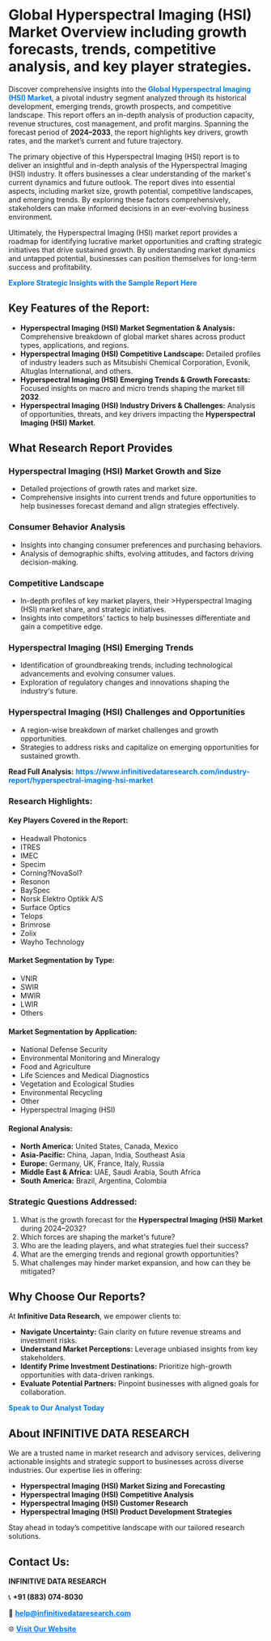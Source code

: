 <h1>Global Hyperspectral Imaging (HSI) Market Overview including growth forecasts, trends, competitive analysis, and key player strategies.</h1>
<p>
Discover comprehensive insights into the 
<a href="https://www.infinitivedataresearch.com/industry-report/hyperspectral-imaging-hsi-market" rel="dofollow" style="color: #007BFF; text-decoration: none;"><strong>Global Hyperspectral Imaging (HSI) Market</strong></a>, a pivotal industry segment analyzed through its historical development, emerging trends, growth prospects, and competitive landscape. This report offers an in-depth analysis of production capacity, revenue structures, cost management, and profit margins. Spanning the forecast period of <strong>2024–2033</strong>, the report highlights key drivers, growth rates, and the market’s current and future trajectory.
</p>
<p>
The primary objective of this Hyperspectral Imaging (HSI) report is to deliver an insightful and in-depth analysis of the Hyperspectral Imaging (HSI) industry. It offers businesses a clear understanding of the market's current dynamics and future outlook. The report dives into essential aspects, including market size, growth potential, competitive landscapes, and emerging trends. By exploring these factors comprehensively, stakeholders can make informed decisions in an ever-evolving business environment.
</p>
<p>
Ultimately, the Hyperspectral Imaging (HSI) market report provides a roadmap for identifying lucrative market opportunities and crafting strategic initiatives that drive sustained growth. By understanding market dynamics and untapped potential, businesses can position themselves for long-term success and profitability.
</p>
<p>
<a href="https://www.infinitivedataresearch.com/request-sample/reportId=104122" style="color: #007BFF; text-decoration: none;"><strong>Explore Strategic Insights with the Sample Report Here</strong></a>
</p>

<h2>Key Features of the Report:</h2>
<ul>
<li><strong>Hyperspectral Imaging (HSI) Market Segmentation & Analysis:</strong> Comprehensive breakdown of global market shares across product types, applications, and regions.</li>
<li><strong>Hyperspectral Imaging (HSI) Competitive Landscape:</strong> Detailed profiles of industry leaders such as Mitsubishi Chemical Corporation, Evonik, Altuglas International, and others.</li>
<li><strong>Hyperspectral Imaging (HSI) Emerging Trends & Growth Forecasts:</strong> Focused insights on macro and micro trends shaping the market till <strong>2032</strong>.</li>
<li><strong>Hyperspectral Imaging (HSI) Industry Drivers & Challenges:</strong> Analysis of opportunities, threats, and key drivers impacting the <strong>Hyperspectral Imaging (HSI) Market</strong>.</li>
</ul>

<h2>What Research Report Provides</h2>
<h3>Hyperspectral Imaging (HSI) Market Growth and Size</h3>
<ul>
<li>Detailed projections of growth rates and market size.</li>
<li>Comprehensive insights into current trends and future opportunities to help businesses forecast demand and align strategies effectively.</li>
</ul>

<h3>Consumer Behavior Analysis</h3>
<ul>
<li>Insights into changing consumer preferences and purchasing behaviors.</li>
<li>Analysis of demographic shifts, evolving attitudes, and factors driving decision-making.</li>
</ul>

<h3>Competitive Landscape</h3>
<ul>
<li>In-depth profiles of key market players, their >Hyperspectral Imaging (HSI) market share, and strategic initiatives.</li>
<li>Insights into competitors' tactics to help businesses differentiate and gain a competitive edge.</li>
</ul>

<h3>Hyperspectral Imaging (HSI) Emerging Trends</h3>
<ul>
<li>Identification of groundbreaking trends, including technological advancements and evolving consumer values.</li>
<li>Exploration of regulatory changes and innovations shaping the industry's future.</li>
</ul>

<h3>Hyperspectral Imaging (HSI) Challenges and Opportunities</h3>
<ul>
<li>A region-wise breakdown of market challenges and growth opportunities.</li>
<li>Strategies to address risks and capitalize on emerging opportunities for sustained growth.</li>
</ul>
<p><strong>Read Full Analysis:</strong> <a href="https://www.infinitivedataresearch.com/industry-report/hyperspectral-imaging-hsi-market" rel="dofollow" style="color: #007BFF; text-decoration: none;"><strong>https://www.infinitivedataresearch.com/industry-report/hyperspectral-imaging-hsi-market</strong></a></p>
<h3>Research Highlights:</h3>
<h4>Key Players Covered in the Report:</h4>
<ul><li>Headwall Photonics</li><li>ITRES</li><li>IMEC</li><li>Specim</li><li>Corning?NovaSol?</li><li>Resonon</li><li>BaySpec</li><li>Norsk Elektro Optikk A/S</li><li>Surface Optics</li><li>Telops</li><li>Brimrose</li><li>Zolix</li><li>Wayho Technology</li></ul>
<h4>Market Segmentation by Type:</h4>
<ul><li>VNIR</li><li>SWIR</li><li>MWIR</li><li>LWIR</li><li>Others</li></ul>
<h4>Market Segmentation by Application:</h4>
<ul><li>National Defense Security</li><li>Environmental Monitoring and Mineralogy</li><li>Food and Agriculture</li><li>Life Sciences and Medical Diagnostics</li><li>Vegetation and Ecological Studies</li><li>Environmental Recycling</li><li>Other</li><li>Hyperspectral Imaging (HSI)</li></ul>

<h4>Regional Analysis:</h4>
<ul>
<li><strong>North America:</strong> United States, Canada, Mexico</li>
<li><strong>Asia-Pacific:</strong> China, Japan, India, Southeast Asia</li>
<li><strong>Europe:</strong> Germany, UK, France, Italy, Russia</li>
<li><strong>Middle East & Africa:</strong> UAE, Saudi Arabia, South Africa</li>
<li><strong>South America:</strong> Brazil, Argentina, Colombia</li>
</ul>

<h3>Strategic Questions Addressed:</h3>
<ol>
<li>What is the growth forecast for the <strong>Hyperspectral Imaging (HSI) Market</strong> during 2024–2032?</li>
<li>Which forces are shaping the market's future?</li>
<li>Who are the leading players, and what strategies fuel their success?</li>
<li>What are the emerging trends and regional growth opportunities?</li>
<li>What challenges may hinder market expansion, and how can they be mitigated?</li>
</ol>

<h2>Why Choose Our Reports?</h2>
<p>At <strong>Infinitive Data Research</strong>, we empower clients to:</p>
<ul>
<li><strong>Navigate Uncertainty:</strong> Gain clarity on future revenue streams and investment risks.</li>
<li><strong>Understand Market Perceptions:</strong> Leverage unbiased insights from key stakeholders.</li>
<li><strong>Identify Prime Investment Destinations:</strong> Prioritize high-growth opportunities with data-driven rankings.</li>
<li><strong>Evaluate Potential Partners:</strong> Pinpoint businesses with aligned goals for collaboration.</li>
</ul>
<p><a href="https://www.infinitivedataresearch.com/industry-report/hyperspectral-imaging-hsi-market" rel="dofollow" style="color: #007BFF; text-decoration: none;"><strong>Speak to Our Analyst Today</strong></a></p>

<h2>About INFINITIVE DATA RESEARCH</h2>
<p>We are a trusted name in market research and advisory services, delivering actionable insights and strategic support to businesses across diverse industries. Our expertise lies in offering:</p>
<ul>
<li><strong>Hyperspectral Imaging (HSI) Market Sizing and Forecasting</strong></li>
<li><strong>Hyperspectral Imaging (HSI) Competitive Analysis</strong></li>
<li><strong>Hyperspectral Imaging (HSI) Customer Research</strong></li>
<li><strong>Hyperspectral Imaging (HSI) Product Development Strategies</strong></li>
</ul>
<p>Stay ahead in today’s competitive landscape with our tailored research solutions.</p>

<h2>Contact Us:</h2>
<p><strong>INFINITIVE DATA RESEARCH</strong></p>
<p>📞 <strong>+91 (883) 074-8030</strong></p>
<p>📧 <strong><a href="mailto:help@infinitivedataresearch.com" style="color: #007BFF;">help@infinitivedataresearch.com</a></strong></p>
<p>🌐 <strong><a href="https://www.infinitivedataresearch.com" rel="dofollow" style="color: #007BFF;">Visit Our Website</a></strong></p>